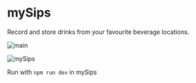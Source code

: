 # mySips
Record and store drinks from your favourite beverage locations.

![main](https://github.com/xegativ/mySips/assets/52055203/74ce04c1-2bb6-4426-b016-320b68558553)

![mySips](https://github.com/xegativ/mySips/assets/52055203/2f8ebd32-dfba-4536-b281-c01077b37c3b)

Run with `npm run dev` in mySips
